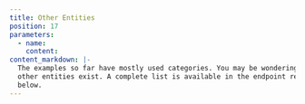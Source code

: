 ```yaml
---
title: Other Entities
position: 17
parameters:
  - name:
    content:
content_markdown: |-
  The examples so far have mostly used categories. You may be wondering what
  other entities exist. A complete list is available in the endpoint reference
  below.
---
```

